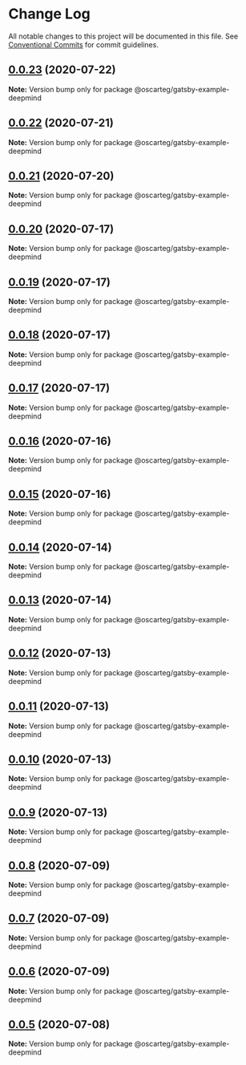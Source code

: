 # Change Log

All notable changes to this project will be documented in this file.
See [Conventional Commits](https://conventionalcommits.org) for commit guidelines.

## [0.0.23](https://github.com/Oscarteg/gatsby-themes/compare/@oscarteg/gatsby-example-deepmind@0.0.22...@oscarteg/gatsby-example-deepmind@0.0.23) (2020-07-22)

**Note:** Version bump only for package @oscarteg/gatsby-example-deepmind

## [0.0.22](https://github.com/Oscarteg/gatsby-themes/compare/@oscarteg/gatsby-example-deepmind@0.0.21...@oscarteg/gatsby-example-deepmind@0.0.22) (2020-07-21)

**Note:** Version bump only for package @oscarteg/gatsby-example-deepmind

## [0.0.21](https://github.com/Oscarteg/gatsby-themes/compare/@oscarteg/gatsby-example-deepmind@0.0.20...@oscarteg/gatsby-example-deepmind@0.0.21) (2020-07-20)

**Note:** Version bump only for package @oscarteg/gatsby-example-deepmind

## [0.0.20](https://github.com/Oscarteg/gatsby-themes/compare/@oscarteg/gatsby-example-deepmind@0.0.19...@oscarteg/gatsby-example-deepmind@0.0.20) (2020-07-17)

**Note:** Version bump only for package @oscarteg/gatsby-example-deepmind

## [0.0.19](https://github.com/Oscarteg/gatsby-themes/compare/@oscarteg/gatsby-example-deepmind@0.0.18...@oscarteg/gatsby-example-deepmind@0.0.19) (2020-07-17)

**Note:** Version bump only for package @oscarteg/gatsby-example-deepmind

## [0.0.18](https://github.com/Oscarteg/gatsby-themes/compare/@oscarteg/gatsby-example-deepmind@0.0.17...@oscarteg/gatsby-example-deepmind@0.0.18) (2020-07-17)

**Note:** Version bump only for package @oscarteg/gatsby-example-deepmind

## [0.0.17](https://github.com/Oscarteg/gatsby-themes/compare/@oscarteg/gatsby-example-deepmind@0.0.16...@oscarteg/gatsby-example-deepmind@0.0.17) (2020-07-17)

**Note:** Version bump only for package @oscarteg/gatsby-example-deepmind

## [0.0.16](https://github.com/Oscarteg/gatsby-themes/compare/@oscarteg/gatsby-example-deepmind@0.0.15...@oscarteg/gatsby-example-deepmind@0.0.16) (2020-07-16)

**Note:** Version bump only for package @oscarteg/gatsby-example-deepmind

## [0.0.15](https://github.com/Oscarteg/gatsby-themes/compare/@oscarteg/gatsby-example-deepmind@0.0.14...@oscarteg/gatsby-example-deepmind@0.0.15) (2020-07-16)

**Note:** Version bump only for package @oscarteg/gatsby-example-deepmind

## [0.0.14](https://github.com/Oscarteg/gatsby-themes/compare/@oscarteg/gatsby-example-deepmind@0.0.13...@oscarteg/gatsby-example-deepmind@0.0.14) (2020-07-14)

**Note:** Version bump only for package @oscarteg/gatsby-example-deepmind

## [0.0.13](https://github.com/Oscarteg/gatsby-themes/compare/@oscarteg/gatsby-example-deepmind@0.0.12...@oscarteg/gatsby-example-deepmind@0.0.13) (2020-07-14)

**Note:** Version bump only for package @oscarteg/gatsby-example-deepmind

## [0.0.12](https://github.com/Oscarteg/gatsby-themes/compare/@oscarteg/gatsby-example-deepmind@0.0.11...@oscarteg/gatsby-example-deepmind@0.0.12) (2020-07-13)

**Note:** Version bump only for package @oscarteg/gatsby-example-deepmind

## [0.0.11](https://github.com/Oscarteg/gatsby-themes/compare/@oscarteg/gatsby-example-deepmind@0.0.10...@oscarteg/gatsby-example-deepmind@0.0.11) (2020-07-13)

**Note:** Version bump only for package @oscarteg/gatsby-example-deepmind

## [0.0.10](https://github.com/Oscarteg/gatsby-themes/compare/@oscarteg/gatsby-example-deepmind@0.0.9...@oscarteg/gatsby-example-deepmind@0.0.10) (2020-07-13)

**Note:** Version bump only for package @oscarteg/gatsby-example-deepmind

## [0.0.9](https://github.com/Oscarteg/gatsby-themes/compare/@oscarteg/gatsby-example-deepmind@0.0.8...@oscarteg/gatsby-example-deepmind@0.0.9) (2020-07-13)

**Note:** Version bump only for package @oscarteg/gatsby-example-deepmind

## [0.0.8](https://github.com/Oscarteg/gatsby-themes/compare/@oscarteg/gatsby-example-deepmind@0.0.7...@oscarteg/gatsby-example-deepmind@0.0.8) (2020-07-09)

**Note:** Version bump only for package @oscarteg/gatsby-example-deepmind

## [0.0.7](https://github.com/Oscarteg/gatsby-themes/compare/@oscarteg/gatsby-example-deepmind@0.0.6...@oscarteg/gatsby-example-deepmind@0.0.7) (2020-07-09)

**Note:** Version bump only for package @oscarteg/gatsby-example-deepmind

## [0.0.6](https://github.com/Oscarteg/gatsby-themes/compare/@oscarteg/gatsby-example-deepmind@0.0.5...@oscarteg/gatsby-example-deepmind@0.0.6) (2020-07-09)

**Note:** Version bump only for package @oscarteg/gatsby-example-deepmind

## [0.0.5](https://github.com/Oscarteg/gatsby-themes/compare/@oscarteg/gatsby-example-deepmind@0.0.4...@oscarteg/gatsby-example-deepmind@0.0.5) (2020-07-08)

**Note:** Version bump only for package @oscarteg/gatsby-example-deepmind
